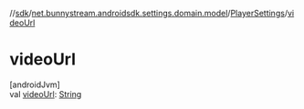 //[sdk](../../../index.md)/[net.bunnystream.androidsdk.settings.domain.model](../index.md)/[PlayerSettings](index.md)/[videoUrl](video-url.md)

# videoUrl

[androidJvm]\
val [videoUrl](video-url.md): [String](https://kotlinlang.org/api/latest/jvm/stdlib/kotlin/-string/index.html)
